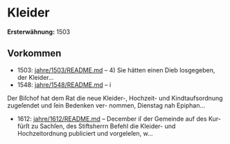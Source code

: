 # Kleider

**Ersterwähnung:** 1503

## Vorkommen
- 1503: [jahre/1503/README.md](../jahre/1503/README.md) – 4) Sie hätten einen Dieb losgegeben, der Kleider...
- 1548: [jahre/1548/README.md](../jahre/1548/README.md) – i

Der Biſchof hat dem Rat die neue Kleider-, Hochzeit-
und Kindtaufsordnung zugeſendet und ſein Bedenken ver-
nommen, Dienstag nah Epiphan...
- 1612: [jahre/1612/README.md](../jahre/1612/README.md) – December iſ der Gemeinde auf des Kur-
fürſt zu Sachſen, des Stiftsherrn Befehl die Kleider-
und Hochzeitordnung publiciert und vorgeleſen, w...
